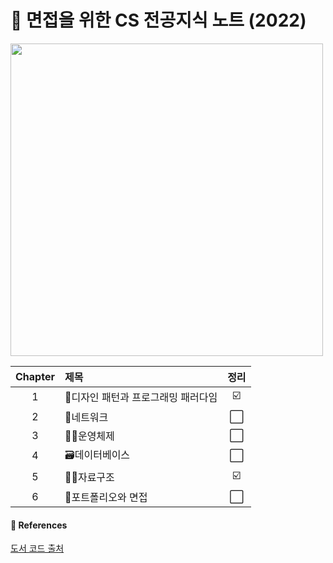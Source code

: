 <h1> 📑 면접을 위한 CS 전공지식 노트 (2022) </h1>

<img src="https://github.com/JeongwooHam/FE_Study_Logs/assets/123251211/97aa7a77-aadf-495c-b869-9e32713bd5e6" height="500px"/>

| Chapter | 제목                                | 정리 |
| :-----: | :---------------------------------- | :--: |
|    1    | 🌟디자인 패턴과 프로그래밍 패러다임 |  ☑️  |
|    2    | 🛜네트워크                           |  ⬜  |
|    3    | 🤹‍♀️운영체제                          |  ⬜  |
|    4    | 🗃️데이터베이스                      |  ⬜  |
|    5    | 🧙‍♀️자료구조                          |  ☑️  |
|    6    | 🎤포트폴리오와 면접                 |  ⬜  |

#### 🔎 References

[도서 코드 출처](https://github.com/wnghdcjfe/csnote)
